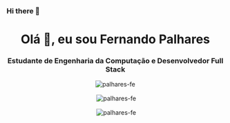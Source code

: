 ### Hi there 👋
<h1 align="center">Olá 👋, eu sou Fernando Palhares</h1>
<h3 align="center">Estudante de Engenharia da Computação e Desenvolvedor Full Stack</h3>
<p align="center" ><img align="center" src="https://github-readme-streak-stats.herokuapp.com/?user=palhares-fe&" alt="palhares-fe" /></p>

<p align="center">&nbsp;<img align="center" src="https://github-readme-stats.vercel.app/api?username=palhares-fe&show_icons=true&locale=pt-BR&count_private=true" alt="palhares-fe" /></p>

<p align="center">&nbsp;<img align="center" src="https://github-readme-stats.vercel.app/api/top-langs/?username=palhares-fe&locale=pt-BR&count_private=true" alt="palhares-fe" /></p>
